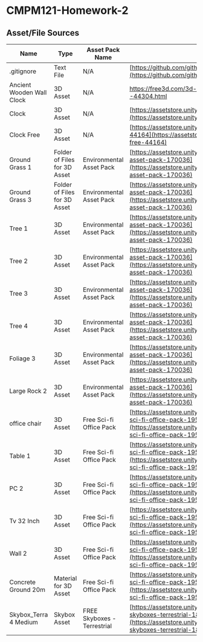 # CMPM121-Homework-2

## Asset/File Sources
| Name | Type | Asset Pack Name | Source |
| --- | --- | --- | --- |
| .gitignore | Text File | N/A | [https://github.com/github/gitignore/blob/main/Unity.gitignore](https://github.com/github/gitignore/blob/main/Unity.gitignore) |
| Ancient Wooden Wall Clock | 3D Asset | N/A | https://free3d.com/3d-model/ancient-wooden-wall-clock--44304.html |
| Clock | 3D Asset | N/A | [https://assetstore.unity.com/packages/3d/props/interior/clock-4250](https://assetstore.unity.com/packages/3d/props/interior/clock-4250)
| Clock Free | 3D Asset | N/A | [https://assetstore.unity.com/packages/3d/props/interior/clock-free-44164](https://assetstore.unity.com/packages/3d/props/interior/clock-free-44164) |
| Ground Grass 1 | Folder of Files for 3D Asset | Environmental Asset Pack | [https://assetstore.unity.com/packages/3d/environments/environmental-asset-pack-170036](https://assetstore.unity.com/packages/3d/environments/environmental-asset-pack-170036) |
| Ground Grass 3 | Folder of Files for 3D Asset | Environmental Asset Pack | [https://assetstore.unity.com/packages/3d/environments/environmental-asset-pack-170036](https://assetstore.unity.com/packages/3d/environments/environmental-asset-pack-170036) |
| Tree 1 | 3D Asset | Environmental Asset Pack | [https://assetstore.unity.com/packages/3d/environments/environmental-asset-pack-170036](https://assetstore.unity.com/packages/3d/environments/environmental-asset-pack-170036) |
| Tree 2 | 3D Asset | Environmental Asset Pack | [https://assetstore.unity.com/packages/3d/environments/environmental-asset-pack-170036](https://assetstore.unity.com/packages/3d/environments/environmental-asset-pack-170036) |
| Tree 3 | 3D Asset | Environmental Asset Pack | [https://assetstore.unity.com/packages/3d/environments/environmental-asset-pack-170036](https://assetstore.unity.com/packages/3d/environments/environmental-asset-pack-170036) |
| Tree 4 | 3D Asset | Environmental Asset Pack | [https://assetstore.unity.com/packages/3d/environments/environmental-asset-pack-170036](https://assetstore.unity.com/packages/3d/environments/environmental-asset-pack-170036) |
| Foliage 3 | 3D Asset | Environmental Asset Pack | [https://assetstore.unity.com/packages/3d/environments/environmental-asset-pack-170036](https://assetstore.unity.com/packages/3d/environments/environmental-asset-pack-170036) |
| Large Rock 2 | 3D Asset | Environmental Asset Pack | [https://assetstore.unity.com/packages/3d/environments/environmental-asset-pack-170036](https://assetstore.unity.com/packages/3d/environments/environmental-asset-pack-170036) |
| office chair | 3D Asset | Free Sci-fi Office Pack | [https://assetstore.unity.com/packages/3d/environments/sci-fi/free-sci-fi-office-pack-195067](https://assetstore.unity.com/packages/3d/environments/sci-fi/free-sci-fi-office-pack-195067) |
| Table 1 | 3D Asset | Free Sci-fi Office Pack | [https://assetstore.unity.com/packages/3d/environments/sci-fi/free-sci-fi-office-pack-195067](https://assetstore.unity.com/packages/3d/environments/sci-fi/free-sci-fi-office-pack-195067) |
| PC 2 | 3D Asset | Free Sci-fi Office Pack | [https://assetstore.unity.com/packages/3d/environments/sci-fi/free-sci-fi-office-pack-195067](https://assetstore.unity.com/packages/3d/environments/sci-fi/free-sci-fi-office-pack-195067) |
| Tv 32 Inch | 3D Asset | Free Sci-fi Office Pack | [https://assetstore.unity.com/packages/3d/environments/sci-fi/free-sci-fi-office-pack-195067](https://assetstore.unity.com/packages/3d/environments/sci-fi/free-sci-fi-office-pack-195067) |
| Wall 2 | 3D Asset | Free Sci-fi Office Pack | [https://assetstore.unity.com/packages/3d/environments/sci-fi/free-sci-fi-office-pack-195067](https://assetstore.unity.com/packages/3d/environments/sci-fi/free-sci-fi-office-pack-195067) |
| Concrete Ground 20m | Material for 3D Asset | Free Sci-fi Office Pack | [https://assetstore.unity.com/packages/3d/environments/sci-fi/free-sci-fi-office-pack-195067](https://assetstore.unity.com/packages/3d/environments/sci-fi/free-sci-fi-office-pack-195067) |
| Skybox_Terra 4 Medium | Skybox Asset | FREE Skyboxes - Terrestrial | [https://assetstore.unity.com/packages/2d/textures-materials/sky/free-skyboxes-terrestrial-184682](https://assetstore.unity.com/packages/2d/textures-materials/sky/free-skyboxes-terrestrial-184682) |